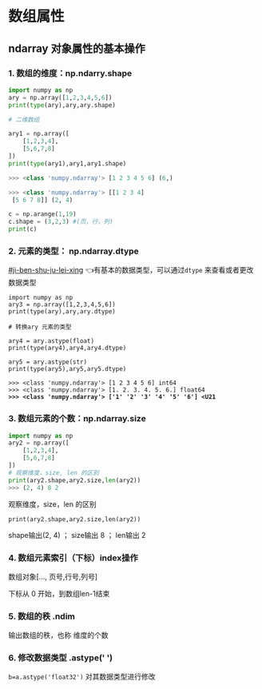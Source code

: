 # 数组属性

## ndarray 对象属性的基本操作

### 1. 数组的维度：np.ndarry.shape

```python
import numpy as np
ary = np.array([1,2,3,4,5,6])
print(type(ary),ary,ary.shape)

# 二维数组

ary1 = np.array([
    [1,2,3,4],
    [5,6,7,8]
])
print(type(ary1),ary1,ary1.shape)

>>> <class 'numpy.ndarray'> [1 2 3 4 5 6] (6,)

>>> <class 'numpy.ndarray'> [[1 2 3 4]
 [5 6 7 8]] (2, 4)
```

```python
c = np.arange(1,19)
c.shape = (3,2,3) #(页，行，列)
print(c)
```

### 2. 元素的类型： np.ndarray.dtype

[#ji-ben-shu-ju-lei-xing](shu-ju-lei-xing.md#ji-ben-shu-ju-lei-xing "mention") 👈有基本的数据类型，可以通过`dtype` 来查看或者更改数据类型

<pre class="language-python"><code class="lang-python">import numpy as np
ary3 = np.array([1,2,3,4,5,6])
print(type(ary),ary,ary.dtype)

# 转换ary 元素的类型

ary4 = ary.astype(float)
print(type(ary4),ary4,ary4.dtype)

ary5 = ary.astype(str)
print(type(ary5),ary5,ary5.dtype)

>>> &#x3C;class 'numpy.ndarray'> [1 2 3 4 5 6] int64
>>> &#x3C;class 'numpy.ndarray'> [1. 2. 3. 4. 5. 6.] float64
<strong>>>> &#x3C;class 'numpy.ndarray'> ['1' '2' '3' '4' '5' '6'] &#x3C;U21
</strong></code></pre>

### 3. 数组元素的个数：np.ndarray.size

```python
import numpy as np
ary2 = np.array([
    [1,2,3,4],
    [5,6,7,8]
])
# 观察维度，size, len 的区别
print(ary2.shape,ary2.size,len(ary2))
>>> (2, 4) 8 2
```

观察维度，size，len 的区别

`print(ary2.shape,ary2.size,len(ary2))`

shape输出(2, 4) ； size输出 8 ； len输出 2

### 4. 数组元素索引（下标）index操作

数组对象\[..., 页号,行号,列号]

下标从 0 开始，到数组len-1结束

### 5. 数组的秩 .ndim&#x20;

输出数组的秩，也称 维度的个数

### 6. 修改数据类型 .astype(' ')

`b=a.astype('float32')` 对其数据类型进行修改
